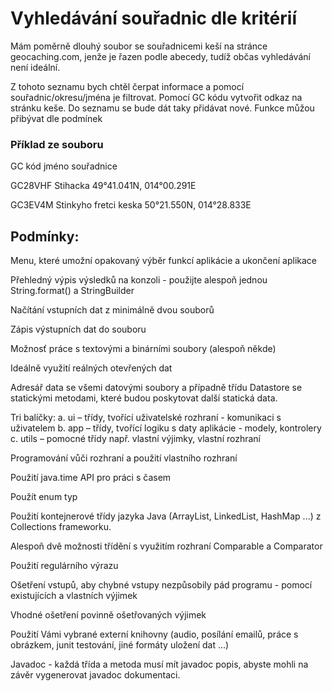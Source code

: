 # Vyhledávání souřadnic dle kritérií
Mám poměrně dlouhý soubor se souřadnicemi keší na stránce geocaching.com, jenže je řazen podle abecedy, tudíž občas vyhledávání není ideální.

Z tohoto seznamu bych chtěl čerpat informace a pomocí souřadnic/okresu/jména je filtrovat. Pomocí GC kódu vytvořit odkaz na stránku keše. Do seznamu se bude dát taky přidávat nové. Funkce můžou přibývat dle podmínek

### Příklad ze souboru
GC kód jméno souřadnice

GC28VHF Stihacka 49°41.041N, 014°00.291E

GC3EV4M Stinkyho fretci keska 50°21.550N, 014°28.833E

## Podmínky:
Menu, které umožní opakovaný výběr funkcí aplikácie a ukončení aplikace

Přehledný výpis výsledků na konzoli - použijte alespoň jednou String.format() a StringBuilder

Načítání vstupních dat z minimálně dvou souborů

Zápis výstupních dat do souboru

Možnosť práce s textovými a binárními soubory (alespoň někde)

Ideálně využití reálných otevřených dat

Adresář data se všemi datovými soubory a případně třídu Datastore se statickými metodami, které budou poskytovat další statická data.

Tri balíčky: a. ui – třídy, tvořící uživatelské rozhraní - komunikaci s uživatelem b. app – třídy, tvořící logiku s daty aplikácie - modely, kontrolery c. utils – pomocné třídy např. vlastní výjimky, vlastní rozhraní

Programování vůči rozhraní a použití vlastního rozhraní

Použití java.time API pro práci s časem

Použít enum typ

Použití kontejnerové třídy jazyka Java (ArrayList, LinkedList, HashMap ...) z Collections frameworku.

Alespoň dvě možnosti třídění s využitím rozhraní Comparable a Comparator

Použití regulárního výrazu

Ošetření vstupů, aby chybné vstupy nezpůsobily pád programu - pomocí existujících a vlastních výjimek

Vhodné ošetření povinně ošetřovaných výjimek

Použití Vámi vybrané externí knihovny (audio, posílání emailů, práce s obrázkem, junit testování, jiné formáty uložení dat ...)

Javadoc - každá třída a metoda musí mít javadoc popis, abyste mohli na závěr vygenerovat javadoc dokumentaci.
